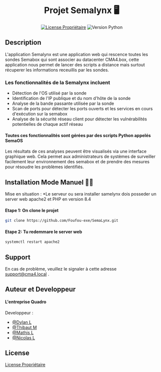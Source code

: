<div align="center">
  <h1>Projet Semalynx 🖥️</h1>

  [![License Propriétaire](https://img.shields.io/badge/License-Propri%C3%A9taire-green.svg)](https://github.com/Foufou-exe/Semabox/blob/main/license)
  ![Version Python](https://img.shields.io/badge/Compatible-Python%203.11%203.10-yellow.svg)

</div>

## Description

L'application Semalynx est une application web qui rescence toutes les sondes Semabox qui sont associer au datacenter CMA4.box, cette application nous permet de lancer des scripts a distance mais surtout récuperer les informations receuillis par les sondes.

### Les fonctionnalités de la Semalynx incluent

- Détection de l'OS utilisé par la sonde
- Identification de l'IP publique et du nom d'hôte de la sonde
- Analyse de la bande passante utilisée par la sonde
- Scan de ports pour détecter les ports ouverts et les services en cours d'exécution sur la semabox
- Analyse de la sécurité réseau client pour détecter les vulnérabilités potentielles de chaque actif réseau

#### Toutes ces fonctionnalités sont gérées par des scripts Python appelés **SemaOS**

Les résultats de ces analyses peuvent être visualisés via une interface graphique web. Cela permet aux administrateurs de systèmes de surveiller facilement leur environnement des semabox et de prendre des mesures pour résoudre les problèmes identifiés.

## Installation Mode Manuel 👩‍🌾

Mise en situation :
*Le serveur ou sera installer samelynx dois posseder un server web apache2 et PHP en version 8.4

#### **Etape 1**: On clone le projet

```bash
git clone https://github.com/Foufou-exe/SemaLynx.git
```

#### **Etape 2**: Tu redemmare le server web

```bash
systemctl restart apache2
```

## Support

En cas de problème, veuillez le signaler à cette adresse support@cma4.local .

## Auteur et Developpeur

#### L'entreprise Quadro

Developpeur :

- [@Dylan L](https://github.com/thorbeorn)
- [@Thibaut M](https://github.com/Foufou-exe) 
- [@Mathis L](https://github.com/mathislef34)
- [@Nicolas L](https://github.com/nicolasLlinares)

## License

[License Propriétaire](https://github.com/Foufou-exe/Semabox/blob/main/license)
